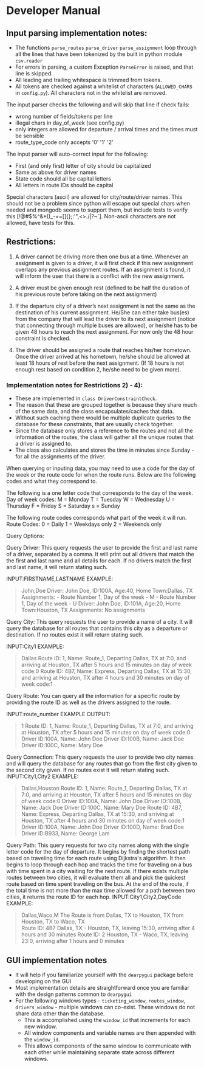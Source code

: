 # Developer Manual

## Input parsing implementation notes:

- The functions `parse_routes` `parse_driver` `parse_assignment` loop through all the lines that have been tokenized by the built in python module `csv.reader`
- For errors in parsing, a custom Exception `ParseError` is raised, and that line is skipped.
- All leading and trailing whitespace is trimmed from tokens. 
- All tokens are checked against a whitelist of characters (`ALLOWED_CHARS` in `config.py`). All characters not in the whitelist are removed.

The input parser checks the following and will skip that line if check fails:

- wrong number of fields/tokens per line
- illegal chars in day_of_week (see config.py)
- only integers are allowed for departure / arrival times and the times must be sensible
- route_type_code only accepts '0' '1' '2'

The input parser will auto-correct input for the following:

- First (and only first) letter of city should be capitalized
- Same as above for driver names
- State code should all be capital letters
- All letters in route IDs should be capital

Special characters (ascii) are allowed for city/route/driver names. This should not be a problem since python will escape out special chars when needed and mongodb seems to support them, but include tests to verify this [!@#$%^&*()_-+=[]{};:'",<>./\|?~`].
Non-ascii characters are not allowed, have tests for this.



## Restrictions:

1) A driver cannot be driving more then one bus at a time. Whenever an assignment is given to a driver, it will first check if this new assignment overlaps any previous assignment routes. If an assignment is found, it will inform the user that there is a conflict with the new assignment.

2) A driver must be given enough rest (defined to be half the duration of his previous route before taking on the next assignment)

3) If the departure city of a driver’s next assignment is not the same as the destination of his current assignment. He/She can either take bus(es) from the company that will lead the driver to its next assignment (notice that connecting through multiple buses are allowed), or he/she has to be given 48 hours to reach the next assignment. For now only the 48 hour constraint is checked.

4) The driver should be assigned a route that reaches his/her hometown. Once the driver arrived at his hometown, he/she should be allowed at least 18 hours of rest before the next assignment. (If 18 hours is not enough rest based on condition 2, he/she need to be given more).

### Implementation notes for Restrictions 2) - 4):

- These are implemented in `class DriverConstraintCheck`.
- The reason that these are grouped together is because they share much of the same data, and the class encapsulates/caches that data.
- Without such caching there would be multiple duplicate queries to the database for these constraints, that are usually check together.
- Since the database only stores a reference to the routes and not all the information of the routes, the class will gather all the unique routes that a driver is assigned to.
- The class also calculates and stores the time in minutes since Sunday - for all the assignments of the driver.



When querying or inputing data, you may need to use a code for the day of the week or the route code for when the route runs. Below are the following codes and what they correspond to.

The following is a one letter code that corresponds to the day of the week.
Day of week codes:
    M = Monday
    T = Tuesday
    W = Wednesday
    U = Thursday
    F = Friday
    S = Saturday
    s = Sunday

The following route codes corresponds what part of the week it will run.
Route Codes:
    0 = Daily
    1 = Weekdays only
    2 = Weekends only


Query Options:

Query Driver:
This query requests the user to provide the first and last name of a driver, separated by a comma. It will print out all drivers that match the the first and last name and all details for each. If no drivers match the first and last name, it will return stating such.

INPUT:FIRSTNAME,LASTNAME
EXAMPLE:
>John,Doe
    Driver: John Doe, ID:100A, Age:40, Home Town:Dallas, TX
        Assignments:
        - Route Number 1, Day of the week - M
        - Route Number 1, Day of the week - U
    Driver: John Doe, ID:101A, Age:20, Home Town:Houston, TX
        Assignments:
        No assignments

Query City:
This query requests the user to provide a name of a city. It will query the database for all routes that contains this city as a departure or destination. If no routes exist it will return stating such.

INPUT:City1
EXAMPLE:
>Dallas
Route ID: 1, Name: Route_1, Departing Dallas, TX at 7:0, and arriving at Houston, TX after 5 hours and 15 minutes on day of week code:0
Route ID: 4B7, Name: Express, Departing Dallas, TX at 15:30, and arriving at Houston, TX after 4 hours and 30 minutes on day of week code:1

Query Route:
You can query all the information for a specific route by providing the route ID as well as the drivers assigned to the route.

INPUT:route_number
EXAMPLE OUTPUT:
>1
Route ID: 1, Name: Route_1, Departing Dallas, TX at 7:0, and arriving at Houston, TX after 5 hours and 15 minutes on day of week code:0
	Driver ID:100A, Name: John Doe
	Driver ID:100B, Name: Jack Doe
	Driver ID:100C, Name: Mary Doe

Query Connection:
This query requests the user to provide two city names and will query the database for any routes that go from the first city given to the second city given. If no routes exist it will return stating such.
INPUT:City1,City2
EXAMPLE:
>Dallas,Houston
Route ID: 1, Name: Route_1, Departing Dallas, TX at 7:0, and arriving at Houston, TX after 5 hours and 15 minutes on day of week code:0
	Driver ID:100A, Name: John Doe
	Driver ID:100B, Name: Jack Doe
	Driver ID:100C, Name: Mary Doe
Route ID: 4B7, Name: Express, Departing Dallas, TX at 15:30, and arriving at Houston, TX after 4 hours and 30 minutes on day of week code:1
	Driver ID:100A, Name: John Doe
	Driver ID:100D, Name: Brad Doe
	Driver ID:B933, Name: George Lam


Query Path: 
This query requests for two city names along with the single letter code for the day of departure. It begins by finding the shortest path based on traveling time for each route using Dijkstra's algorithm. It then begins to loop through each hop and tracks the time for traveling on a bus with time spent in a city waiting for the next route. If there exists multiple routes between two cities, it will evaluate them all and pick the quickest route based on time spent traveling on the bus. At the end of the route, if the total time is not more than the max time allowed for a path between two cities, it returns the route ID for each hop.
INPUT:City1,City2,DayCode
EXAMPLE:
>Dallas,Waco,M
The Route is from Dallas, TX to Houston, TX from Houston, TX to Waco, TX  
	Route ID: 4B7 Dallas, TX - Houston, TX, leaving 15:30, arriving after 4 hours and 30 minutes
	Route ID: 2 Houston, TX - Waco, TX, leaving 23:0, arriving after 1 hours and 0 minutes

## GUI implementation notes

- It will help if you familiarize yourself with the `dearpygui` package before developing on the GUI
- Most implementation details are straightforward once you are familiar with the design patterns common to `dearpygui`
- For the following windows types - `ticketing_window`, `routes_window`, `drivers_window` - multiple windows can co-exist. These windows do not share data other than the database. 
  - This is accomplished using the `window_id` that increments for each new window.
  - All window components and variable names are then appended with the `window_id`. 
  - This allows components of the same window to communicate with each other while maintaining separate state across different windows.